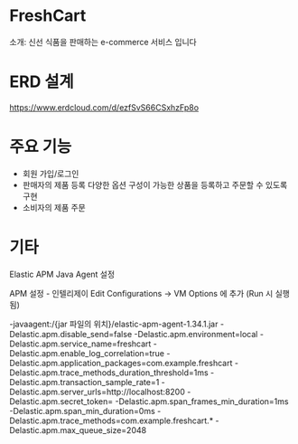 # FreshCart
소개: 신선 식품을 판매하는 e-commerce 서비스 입니다 

# ERD 설계 
https://www.erdcloud.com/d/ezfSvS66CSxhzFp8o

# 주요 기능 
- 회원 가입/로그인 
- 판매자의 제품 등록
다양한 옵션 구성이 가능한 상품을 등록하고 주문할 수 있도록 구현
- 소비자의 제품 주문   

# 기타
Elastic APM Java Agent 설정

APM 설정 - 인텔리제이 Edit Configurations -> VM Options 에 추가 (Run 시 실행됨)

-javaagent:/{jar 파일의 위치}/elastic-apm-agent-1.34.1.jar
-Delastic.apm.disable_send=false
-Delastic.apm.environment=local
-Delastic.apm.service_name=freshcart
-Delastic.apm.enable_log_correlation=true
-Delastic.apm.application_packages=com.example.freshcart
-Delastic.apm.trace_methods_duration_threshold=1ms
-Delastic.apm.transaction_sample_rate=1
-Delastic.apm.server_urls=http://localhost:8200
-Delastic.apm.secret_token=
-Delastic.apm.span_frames_min_duration=1ms
-Delastic.apm.span_min_duration=0ms
-Delastic.apm.trace_methods=com.example.freshcart.*
-Delastic.apm.max_queue_size=2048

